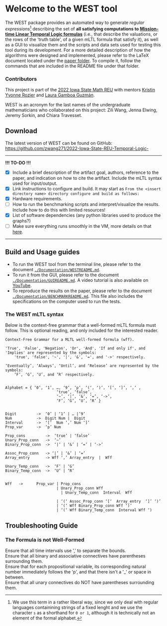 # Welcome to the WEST tool
The WEST package provides an automated way to generate *regular expressions*[^1] describing the set of **all satisfying computations to [Mission-time Linear Temporal Logic formulas](https://link.springer.com/chapter/10.1007/978-3-030-25543-5_1#Sec2)** (i.e., that describe the valuations, or the rows of the 'truth table', of a given mLTL formula that satisfy it), as well as a GUI to visualize them and the scripts and data sets used for testing this tool during its development. For a more detailed description of how the algorithms were designed and implemented, please refer to the LaTeX document located under the [paper folder](https://github.com/zwang271/2022-Iowa-State-REU-Temporal-Logic-/tree/master/paper). To compile it, follow the commands that are included in the README file under that folder. 

### Contributors
This project is part of the [2022 Iowa State Math REU](https://reu.math.iastate.edu/projects.html#ROZIER) with mentors [Kristin Yvonne Rozier](https://www.aere.iastate.edu/kyrozier/) and [Laura Gamboa Guzmán](https://sites.google.com/view/lpgamboa/home).

WEST is an acronym for the last names of the undergraduate mathematicians who collaborated on this project: Zili Wang, Jenna Elwing, Jeremy Sorkin, and Chiara Travesset.

[^1]: We use this term in a rather liberal way, since we only deal with regular languages containining strings of a fixed lenght and we use the character `s` as a shorthand for `0 or 1`, although it is technically not an element of the formal alphabet. 


## Download

The latest version of WEST can be found on GitHub: https://github.com/zwang271/2022-Iowa-State-REU-Temporal-Logic-

---------------
**!!! TO-DO !!!**
- [x] Include a brief description of the artifact goal, authors, reference to the paper, and indication on how to cite the artifact. Include the mLTL syntax used for input/output.
- [x] Link instructions to configure and build. It may start as `From the <insert directory name> directory configure and build as follows:`
- [x] Hardware requirements.
- [ ] How to run the benchmarking scripts and interpret/visualize the results. Include how to do this with limited resources!
- [x] List of software dependencies (any python libraries used to produce the graphs?)
- [ ] Make sure everything runs smoothly in the VM, more details on that [here](https://liacs.leidenuniv.nl/~bonsanguemm/ifm23/artifacts.html).

----------------

## Build and Usage guides

+ To run the WEST tool from the terminal line, please refer to the document [`./Documentation/WESTREADME.md`](https://github.com/zwang271/2022-Iowa-State-REU-Temporal-Logic-/blob/master/Documentation/WESTREADME.md).
+ To run it from the GUI, please refer to the document [`./Documentation/GUIREADME.md`](https://github.com/zwang271/2022-Iowa-State-REU-Temporal-Logic-/blob/master/Documentation/GUIREADME.md). A video tutorial is also available on [YouTube](https://youtu.be/HoBJwdCq42c).
+ To reproduce the results on the paper, please refer to the document [`./Documentation/BENCHMARKREADME.md`](https://github.com/zwang271/2022-Iowa-State-REU-Temporal-Logic-/blob/master/Documentation/BENCHMARKREADME.md). This file also includes the specifications on the computer used to run the tests.


### The WEST mLTL syntax

Below is the context-free grammar that a well-formed mLTL formula must follow. This is optional reading, and only included for the interested reader.
```
Context-Free Grammar for a MLTL well-formed formula (wff).

'True', 'False', 'Negation', 'Or', 'And', 'If and only if', and 'Implies' are represented by the symbols:
    'true', 'false', '~', '|', '&', '=', and '->' respectively.
    
‘Eventually’, ‘Always’, ‘Until’, and ‘Release’ are represented by the symbols:
    ‘F’, ‘G’, ‘U’, and ‘R’ respectively.


Alphabet = { ‘0’, ‘1’, …, ‘9’, ‘p’, ‘(‘, ‘)’, ‘[’, ‘]’, ‘,’ ,
                       ‘true’, ‘false’,                
                       ‘~’, ‘|’, ‘&’, ‘=’, ‘->’, 
                       ‘F’, ‘G’, ‘U’, ‘R’ }


Digit         ->  ‘0’ | ‘1’ | … |’9’
Num           ->  Digit Num |  Digit
Interval      ->  ‘[’  Num ‘,’ Num ‘]’  
Prop_var      ->  ‘p’ Num

Prop_cons         ->  ‘true’ | ‘false’
Unary_Prop_conn   ->  ‘~’
Binary_Prop_conn  ->  ‘|’ | ‘&’ | ‘=’ | ‘->’

Assoc_Prop_conn   -> ‘|’ | ‘&’ | ‘=’
Array_entry       -> Wff ‘,’ Array_entry  |  Wff 

Unary_Temp_conn   ->  ‘F’ | ‘G’
Binary_Temp_conn  ->  ‘U’ | ‘R’


Wff   ->      Prop_var | Prop_cons
                       | Unary_Prop_conn Wff
	                     | Unary_Temp_conn  Interval  Wff
	            
                       | ‘(‘ Assoc_Prop_conn ‘[‘  Array_entry  ‘]’ ‘)’
                       | ‘(‘ Wff Binary_Prop_conn Wff ‘)’
                       | ‘(‘ Wff Binary_Temp_conn  Interval Wff ‘)    

```

## Troubleshooting Guide

### The Formula is not Well-Formed
Ensure that all time intervals use ',' to separate the bounds.  <br />
Ensure that all binary and associative connectives have parentheses surrounding them.  <br />
Ensure that for each propositional variable, its corresponding natural number immediately follows the 'p', and that there isn't a '_' or space in between.  <br />
Ensure that all unary connectives do NOT have parentheses surrounding them.


